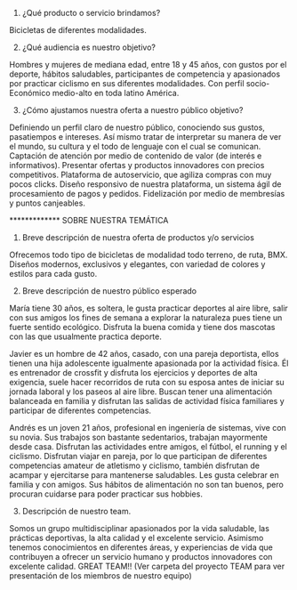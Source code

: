
1.	¿Qué producto o servicio brindamos?

Bicicletas de diferentes modalidades.

2.	 ¿Qué audiencia es nuestro objetivo?

Hombres y mujeres de mediana edad, entre 18 y 45 años, con gustos por el deporte, hábitos saludables, participantes de competencia y apasionados por practicar ciclismo en sus diferentes modalidades. Con perfil socio-Económico medio-alto en toda latino América.

3.	 ¿Cómo ajustamos nuestra oferta a nuestro público objetivo?

Definiendo un perfil claro de nuestro público, conociendo sus gustos, pasatiempos e intereses. Así mismo tratar de interpretar su manera de ver el mundo, su cultura y el todo de lenguaje con el cual se comunican. Captación de atención por medio de contenido de valor (de interés e informativos). Presentar ofertas y productos innovadores con precios competitivos. Plataforma de autoservicio, que agiliza compras con muy pocos clicks. Diseño responsivo de nuestra plataforma, un sistema ágil de procesamiento de pagos y pedidos.  Fidelización por medio de membresías y puntos canjeables.


************* SOBRE NUESTRA TEMÁTICA 


1.	 Breve descripción de nuestra oferta de productos y/o servicios

Ofrecemos todo tipo de bicicletas de modalidad todo terreno, de ruta, BMX. Diseños modernos, exclusivos y elegantes, con variedad de colores y estilos para cada gusto. 

2.	Breve descripción de nuestro público esperado

María tiene 30 años, es soltera, le gusta practicar deportes al aire libre, salir con sus amigos los fines de semana a explorar la naturaleza pues tiene un fuerte sentido ecológico. Disfruta la buena comida y tiene dos mascotas con las que usualmente practica deporte. 

Javier es un hombre de 42 años, casado, con una pareja deportista, ellos tienen una hija adolescente igualmente apasionada por la actividad física. Él es entrenador de crossfit y disfruta los ejercicios y deportes de alta exigencia, suele hacer recorridos de ruta con su esposa antes de iniciar su jornada laboral y los paseos al aire libre. Buscan tener una alimentación balanceada en familia y disfrutan las salidas de actividad física familiares y participar de diferentes competencias.

Andrés es un joven 21 años, profesional en ingeniería de sistemas, vive con su novia. Sus trabajos son bastante sedentarios, trabajan mayormente desde casa. Disfrutan las actividades entre amigos, el fútbol, el running y el ciclismo. Disfrutan viajar en pareja, por lo que participan de diferentes competencias amateur de atletismo y ciclismo, también disfrutan de acampar y ejercitarse para mantenerse saludables. Les gusta celebrar en familia y con amigos. Sus hábitos de alimentación no son tan buenos, pero procuran cuidarse para poder practicar sus hobbies.

3.	 Descripción de nuestro team.

Somos un grupo multidisciplinar apasionados por la vida saludable, las prácticas deportivas, la alta calidad y el excelente servicio. Asimismo tenemos conocimientos en diferentes áreas, y experiencias de vida que contribuyen a ofrecer un servicio humano y productos innovadores con excelente calidad. GREAT TEAM!! (Ver carpeta del proyecto TEAM para ver presentación de los miembros de nuestro equipo)

